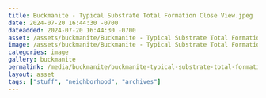 ```yaml
---
title: Buckmanite - Typical Substrate Total Formation Close View.jpeg
date: 2024-07-20 16:44:30 -0700
dateadded: 2024-07-20 16:44:30 -0700
asset: /assets/buckmanite/Buckmanite - Typical Substrate Total Formation Close View.jpeg
image: /assets/buckmanite/Buckmanite - Typical Substrate Total Formation Close View.jpeg
categories: image
gallery: buckmanite
permalink: /media/buckmanite/buckmanite-typical-substrate-total-formation-close-view-jpeg
layout: asset
tags: ["stuff", "neighborhood", "archives"]
--- 
```

